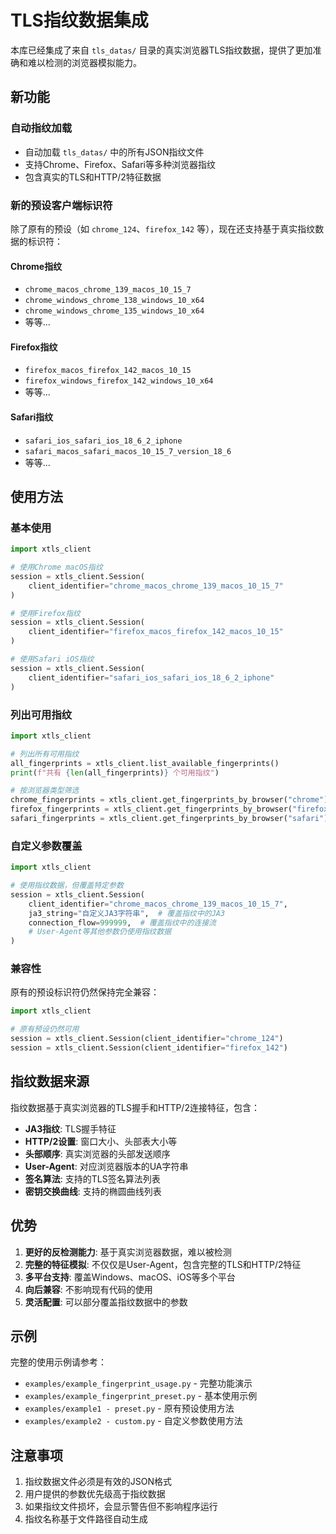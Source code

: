 # TLS指纹数据集成

本库已经集成了来自 `tls_datas/` 目录的真实浏览器TLS指纹数据，提供了更加准确和难以检测的浏览器模拟能力。

## 新功能

### 自动指纹加载
- 自动加载 `tls_datas/` 中的所有JSON指纹文件
- 支持Chrome、Firefox、Safari等多种浏览器指纹
- 包含真实的TLS和HTTP/2特征数据

### 新的预设客户端标识符
除了原有的预设（如 `chrome_124`、`firefox_142` 等），现在还支持基于真实指纹数据的标识符：

#### Chrome指纹
- `chrome_macos_chrome_139_macos_10_15_7`
- `chrome_windows_chrome_138_windows_10_x64`
- `chrome_windows_chrome_135_windows_10_x64`
- 等等...

#### Firefox指纹
- `firefox_macos_firefox_142_macos_10_15`
- `firefox_windows_firefox_142_windows_10_x64`
- 等等...

#### Safari指纹
- `safari_ios_safari_ios_18_6_2_iphone`
- `safari_macos_safari_macos_10_15_7_version_18_6`
- 等等...

## 使用方法

### 基本使用
```python
import xtls_client

# 使用Chrome macOS指纹
session = xtls_client.Session(
    client_identifier="chrome_macos_chrome_139_macos_10_15_7"
)

# 使用Firefox指纹
session = xtls_client.Session(
    client_identifier="firefox_macos_firefox_142_macos_10_15"
)

# 使用Safari iOS指纹
session = xtls_client.Session(
    client_identifier="safari_ios_safari_ios_18_6_2_iphone"
)
```

### 列出可用指纹
```python
import xtls_client

# 列出所有可用指纹
all_fingerprints = xtls_client.list_available_fingerprints()
print(f"共有 {len(all_fingerprints)} 个可用指纹")

# 按浏览器类型筛选
chrome_fingerprints = xtls_client.get_fingerprints_by_browser("chrome")
firefox_fingerprints = xtls_client.get_fingerprints_by_browser("firefox")
safari_fingerprints = xtls_client.get_fingerprints_by_browser("safari")
```

### 自定义参数覆盖
```python
import xtls_client

# 使用指纹数据，但覆盖特定参数
session = xtls_client.Session(
    client_identifier="chrome_macos_chrome_139_macos_10_15_7",
    ja3_string="自定义JA3字符串",  # 覆盖指纹中的JA3
    connection_flow=999999,  # 覆盖指纹中的连接流
    # User-Agent等其他参数仍使用指纹数据
)
```

### 兼容性
原有的预设标识符仍然保持完全兼容：
```python
import xtls_client

# 原有预设仍然可用
session = xtls_client.Session(client_identifier="chrome_124")
session = xtls_client.Session(client_identifier="firefox_142")
```

## 指纹数据来源

指纹数据基于真实浏览器的TLS握手和HTTP/2连接特征，包含：
- **JA3指纹**: TLS握手特征
- **HTTP/2设置**: 窗口大小、头部表大小等
- **头部顺序**: 真实浏览器的头部发送顺序
- **User-Agent**: 对应浏览器版本的UA字符串
- **签名算法**: 支持的TLS签名算法列表
- **密钥交换曲线**: 支持的椭圆曲线列表

## 优势

1. **更好的反检测能力**: 基于真实浏览器数据，难以被检测
2. **完整的特征模拟**: 不仅仅是User-Agent，包含完整的TLS和HTTP/2特征
3. **多平台支持**: 覆盖Windows、macOS、iOS等多个平台
4. **向后兼容**: 不影响现有代码的使用
5. **灵活配置**: 可以部分覆盖指纹数据中的参数

## 示例

完整的使用示例请参考：
- `examples/example_fingerprint_usage.py` - 完整功能演示
- `examples/example_fingerprint_preset.py` - 基本使用示例
- `examples/example1 - preset.py` - 原有预设使用方法
- `examples/example2 - custom.py` - 自定义参数使用方法

## 注意事项

1. 指纹数据文件必须是有效的JSON格式
2. 用户提供的参数优先级高于指纹数据
3. 如果指纹文件损坏，会显示警告但不影响程序运行
4. 指纹名称基于文件路径自动生成
